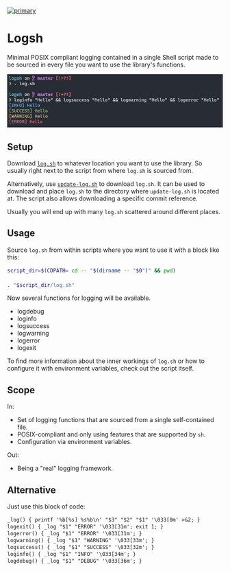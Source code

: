 [![primary](https://github.com/trallnag/logsh/actions/workflows/primary.yaml/badge.svg)](https://github.com/trallnag/logsh/actions/workflows/primary.yaml)

# Logsh

Minimal POSIX compliant logging contained in a single Shell script made to be
sourced in every file you want to use the library's functions.

![screenshot-console-logsh](images/screenshot-console-logsh.png)

## Setup

Download [`log.sh`](log.sh) to whatever location you want to use the library. So
usually right next to the script from where `log.sh` is sourced from.

Alternatively, use [`update-log.sh`](update-log.sh) to download `log.sh`. It can
be used to download and place `log.sh` to the directory where `update-log.sh` is
located at. The script also allows downloading a specific commit reference.

Usually you will end up with many `log.sh` scattered around different places.

## Usage

Source `log.sh` from within scripts where you want to use it with a block like
this:

```sh
script_dir=$(CDPATH= cd -- "$(dirname -- "$0")" && pwd)

. "$script_dir/log.sh"
```

Now several functions for logging will be available.

- logdebug
- loginfo
- logsuccess
- logwarning
- logerror
- logexit

To find more information about the inner workings of `log.sh` or how to
configure it with environment variables, check out the script itself.

## Scope

In:

- Set of logging functions that are sourced from a single self-contained file.
- POSIX-compliant and only using features that are supported by `sh`.
- Configuration via environment variables.

Out:

- Being a "real" logging framework.

## Alternative

Just use this block of code:

```shell
_log() { printf '%b[%s] %s%b\n' "$3" "$2" "$1" '\033[0m' >&2; }
logexit() { _log "$1" "ERROR" '\033[31m'; exit 1; }
logerror() { _log "$1" "ERROR" '\033[31m'; }
logwarning() { _log "$1" "WARNING" '\033[33m'; }
logsuccess() { _log "$1" "SUCCESS" '\033[32m'; }
loginfo() { _log "$1" "INFO" '\033[34m'; }
logdebug() { _log "$1" "DEBUG" '\033[36m'; }
```
